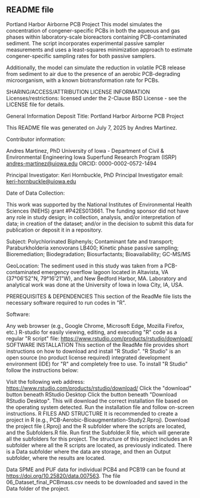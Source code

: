 ## README file

Portland Harbor Airborne PCB Project
This model simulates the concentration of congener-specific PCBs in both the aqueous and gas phases within laboratory-scale bioreactors containing PCB-contaminated sediment. The script incorporates experimental passive sampler measurements and uses a least-squares minimization approach to estimate congener-specific sampling rates for both passive samplers.

Additionally, the model can simulate the reduction in volatile PCB release from sediment to air due to the presence of an aerobic PCB-degrading microorganism, with a known biotransformation rate for PCBs.

SHARING/ACCESS/ATTRIBUTION LICENSE INFORMATION
Licenses/restrictions: licensed under the 2-Clause BSD License - see the LICENSE file for details.

General Information
Deposit Title: Portland Harbor Airborne PCB Project

This README file was generated on July 7, 2025 by Andres Martinez.

Contributor information:

Andres Martinez, PhD University of Iowa - Department of Civil & Environmental Engineering Iowa Superfund Research Program (ISRP) andres-martinez@uiowa.edu ORCID: 0000-0002-0572-1494

Principal Investigator: Keri Hornbuckle, PhD Principal Investigator email: keri-hornbuckle@uiowa.edu

Date of Data Collection:

This work was supported by the National Institutes of Environmental Health Sciences (NIEHS) grant #P42ES013661. The funding sponsor did not have any role in study design; in collection, analysis, and/or interpretation of data; in creation of the dataset; and/or in the decision to submit this data for publication or deposit it in a repository.

Subject: Polychlorinated Biphenyls; Contaminant fate and transport; Paraburkholderia xenovorans LB400; Kinetic phase passive sampling; Bioremediation; Biodegradation; Biosurfactants; Bioavailability; GC-MS/MS

GeoLocation: The sediment used in this study was taken from a PCB-contaminated emergency overflow lagoon located in Altavista, VA (37°06'52"N, 79°16'21"W), and New Bedford Harbor, MA. Laboratory and analytical work was done at the University of Iowa in Iowa City, IA, USA.

PREREQUISITES & DEPENDENCIES
This section of the ReadMe file lists the necessary software required to run codes in "R".

Software:

Any web browser (e.g., Google Chrome, Microsoft Edge, Mozilla Firefox, etc.)
R-studio for easily viewing, editing, and executing "R" code as a regular "R script" file: https://www.rstudio.com/products/rstudio/download/
SOFTWARE INSTALLATION
This section of the ReadMe file provides short instructions on how to download and install "R Studio". "R Studio" is an open source (no product license required) integrated development environment (IDE) for "R" and completely free to use. To install "R Studio" follow the instructions below:

Visit the following web address: https://www.rstudio.com/products/rstudio/download/
Click the "download" button beneath RStudio Desktop
Click the button beneath "Download RStudio Desktop". This will download the correct installation file based on the operating system detected.
Run the installation file and follow on-screen instructions.
R FILES AND STRUCTURE
It is recommended to create a project in R (e.g., PCB-Aerobic-Bioaugmentation-Study2.Rproj). Download the project file (.Rproj) and the R subfolder where the scripts are located, and the Subfolders.R file. Run first the Subfolder.R file, which will generate all the subfolders for this project. The structure of this project includes an R subfolder where all the R scripts are located, as previously indicated. There is a Data subfolder where the data are storage, and then an Output subfolder, where the results are located.

Data
SPME and PUF data for individual PCB4 and PCB19 can be found at https://doi.org/10.25820/data.007563. The file 06_Dataset_final_PCBmass.csv needs to be downloaded and saved in the Data folder of the project.
